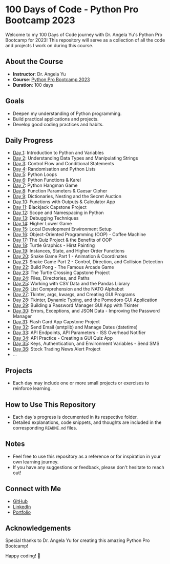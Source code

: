# 100 Days of Code - Python Pro Bootcamp 2023

Welcome to my 100 Days of Code journey with Dr. Angela Yu's Python Pro Bootcamp for 2023! This repository will serve as a collection of all the code and projects I work on during this course.

## About the Course
- **Instructor**: Dr. Angela Yu
- **Course**: [Python Pro Bootcamp 2023](https://www.udemy.com/course/100-days-of-code/)
- **Duration**: 100 days

## Goals
- Deepen my understanding of Python programming.
- Build practical applications and projects.
- Develop good coding practices and habits.

## Daily Progress
- [Day 1](Day1/README.md): Introduction to Python and Variables
- [Day 2](Day2/README.md): Understanding Data Types and Manipulating Strings
- [Day 3](Day3/README.md): Control Flow and Conditional Statements
- [Day 4](Day4/README.md): Randomisation and Python Lists
- [Day 5](Day5/README.md): Python Loops
- [Day 6](Day6/README.md): Python Functions & Karel
- [Day 7](Day7/README.md): Python Hangman Game
- [Day 8](Day8/README.md): Function Parameters & Caesar Cipher
- [Day 9](Day9/README.md): Dictionaries, Nesting and the Secret Auction
- [Day 10](Day10/README.md): Functions with Outputs & Calculator App
- [Day 11](Day11/README.md): Blackjack Capstone Project
- [Day 12](Day12/README.md): Scope and Namespacing in Python
- [Day 13](Day13/README.md): Debugging Techniques
- [Day 14](Day14/README.md): Higher Lower Game
- [Day 15](Day15/README.md): Local Development Environment Setup
- [Day 16](Day16/README.md): Object-Oriented Programming (OOP) - Coffee Machine
- [Day 17](Day17/README.md): The Quiz Project & the Benefits of OOP
- [Day 18](Day18/README.md): Turtle Graphics - Hirst Painting
- [Day 19](Day19/README.md): Instances, State, and Higher Order Functions
- [Day 20](Day20/README.md): Snake Game Part 1 - Animation & Coordinates
- [Day 21](Day21/README.md): Snake Game Part 2 - Control, Direction, and Collision Detection
- [Day 22](Day22/README.md): Build Pong - The Famous Arcade Game
- [Day 23](Day23/README.md): The Turtle Crossing Capstone Project
- [Day 24](Day24/README.md): Files, Directories, and Paths
- [Day 25](Day25/README.md): Working with CSV Data and the Pandas Library
- [Day 26](Day26/README.md): List Comprehension and the NATO Alphabet
- [Day 27](Day27/README.md): Tkinter, args, kwargs, and Creating GUI Programs
- [Day 28](Day28/README.md): Tkinter, Dynamic Typing, and the Pomodoro GUI Application
- [Day 29](Day29/README.md): Building a Password Manager GUI App with Tkinter
- [Day 30](Day30/README.md): Errors, Exceptions, and JSON Data - Improving the Password Manager
- [Day 31](Day31/README.md): Flash Card App Capstone Project
- [Day 32](Day32/README.md): Send Email (smtplib) and Manage Dates (datetime)
- [Day 33](Day33/README.md): API Endpoints, API Parameters - ISS Overhead Notifier
- [Day 34](Day34/README.md): API Practice - Creating a GUI Quiz App
- [Day 35](Day35/README.md): Keys, Authentication, and Environment Variables - Send SMS
- [Day 36](Day36/README.md): Stock Trading News Alert Project
- ...

## Projects
- Each day may include one or more small projects or exercises to reinforce learning.

## How to Use This Repository
- Each day's progress is documented in its respective folder.
- Detailed explanations, code snippets, and thoughts are included in the corresponding `README.md` files.

## Notes
- Feel free to use this repository as a reference or for inspiration in your own learning journey.
- If you have any suggestions or feedback, please don't hesitate to reach out!

## Connect with Me
- [GitHub](https://github.com/prathibha97)
- [LinkedIn](www.linkedin.com/in/prathibha-ratnayake)
- [Portfolio](https://prathibha-portfolio.vercel.app)

## Acknowledgements
Special thanks to Dr. Angela Yu for creating this amazing Python Pro Bootcamp!

Happy coding! 🚀
